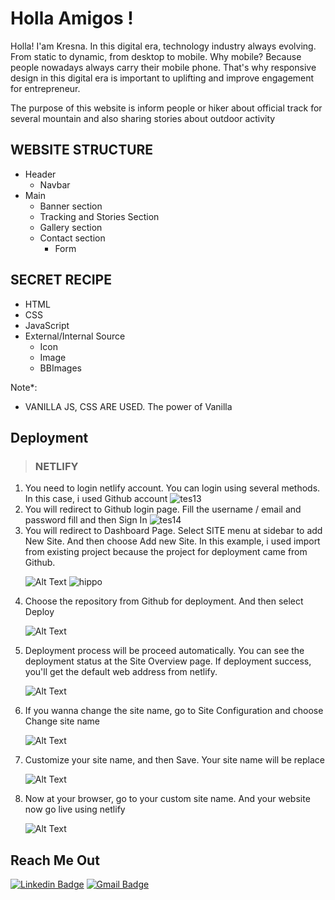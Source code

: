 <h1 align="left">Holla Amigos !</h1>

Holla!
I'am Kresna. In this digital era, technology industry always evolving. From static to dynamic, from desktop to mobile. Why mobile?
Because people nowadays always carry their mobile phone. That's why responsive design in this digital era is important to uplifting and improve engagement for entrepreneur. 

The purpose of this website is inform people or hiker about official track for several mountain and also sharing stories about outdoor activity

## WEBSITE STRUCTURE

- Header
  - Navbar
- Main
  - Banner section
  - Tracking and Stories Section
  - Gallery section
  - Contact section
    - Form

## SECRET RECIPE
- HTML
- CSS
- JavaScript
- External/Internal Source
  - Icon
  - Image
  - BBImages

Note*: 
- VANILLA JS, CSS ARE USED. The power of Vanilla

## Deployment
>### NETLIFY
<ol>
<li>You need to login netlify account. You can login using several methods. In this case, i used Github account
<img src="https://i.ibb.co/DtCgLTG/tes13.png" alt="tes13" border="0"></li>
<li>You will redirect to Github login page. Fill the username / email and password fill and then Sign In
<img src="https://i.ibb.co/7GMjs0c/tes14.png" alt="tes14" border="0"></li>
<li>You will redirect to Dashboard Page. Select SITE menu at sidebar to add New Site. And then choose Add new Site. In this example, i used import from existing project because the project for deployment came from Github.

![Alt Text](https://s11.gifyu.com/images/SWsti.gif)
![hippo](https://s11.gifyu.com/images/SWsti.gif)
</li>
<li>Choose the repository from Github for deployment. And then select Deploy

![Alt Text](https://s12.gifyu.com/images/SWstY.gif)
</li>
<li>Deployment process will be proceed automatically. You can see the deployment status at the Site Overview page. If deployment success, you'll get the default web address from netlify.

![Alt Text](https://s12.gifyu.com/images/SWstj.gif)
</li>
<li>If you wanna change the site name, go to Site Configuration and choose Change site name 

![Alt Text](https://s12.gifyu.com/images/SWstR.gif)
</li>
<li>Customize your site name, and then Save. Your site name will be replace 

![Alt Text](https://s12.gifyu.com/images/SWstZ.gif)
</li>
<li>Now at your browser, go to your custom site name. And your website now go live using netlify

![Alt Text](https://s12.gifyu.com/images/SWstD.gif)
</li>

</ol>


## Reach Me Out

[![Linkedin Badge](https://img.shields.io/badge/-Ade_Kresna_D-blue?style=flat-square&logo=Linkedin&logoColor=white)](https://www.linkedin.com/in/ade-kresna-dewantara/)
[![Gmail Badge](https://img.shields.io/badge/-kresnafti2013@gmail.com-c14438?style=flat-square&logo=Gmail&logoColor=white)](mailto:kresnafti2013@gmail.com)
